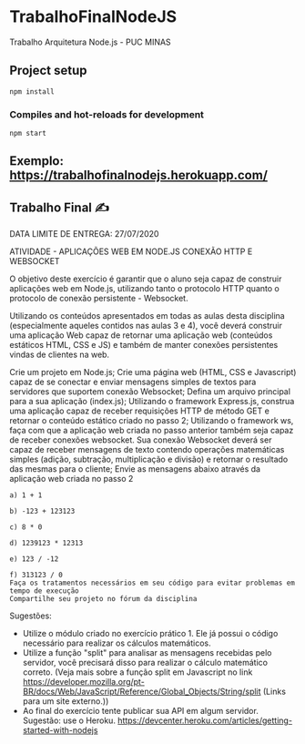 # TrabalhoFinalNodeJS
Trabalho Arquitetura Node.js - PUC MINAS

## Project setup
```
npm install
```

### Compiles and hot-reloads for development
```
npm start
```
## Exemplo: https://trabalhofinalnodejs.herokuapp.com/

## Trabalho Final ✍️

DATA LIMITE DE ENTREGA: 27/07/2020

ATIVIDADE - APLICAÇÕES WEB EM NODE.JS CONEXÃO HTTP E WEBSOCKET

O objetivo deste exercício é garantir que o aluno seja capaz de construir aplicações web em Node.js, utilizando tanto o protocolo 
HTTP quanto o protocolo de conexão persistente - Websocket.

Utilizando os conteúdos apresentados em todas as aulas desta disciplina (especialmente aqueles contidos nas aulas 3 e 4), 
você deverá construir uma aplicação Web capaz de retornar uma aplicação web (conteúdos estáticos HTML, CSS e JS) e também de 
manter conexões persistentes vindas de clientes na web.

Crie um projeto em Node.js;
Crie uma página web (HTML, CSS e Javascript) capaz de se conectar e enviar mensagens simples de textos para servidores que suportem conexão Websocket;
Defina um arquivo principal para a sua aplicação (index.js);
Utilizando o framework Express.js, construa uma aplicação capaz de receber requisições HTTP de método GET e retornar o conteúdo estático criado no passo 2;
Utilizando o framework ws, faça com que a aplicação web criada no passo anterior também seja capaz de receber conexões websocket.
Sua conexão Websocket deverá ser capaz de receber mensagens de texto contendo operações matemáticas simples (adição, subtração, multiplicação e divisão) e 
retornar o resultado das mesmas para o cliente;
Envie as mensagens abaixo através da aplicação web criada no passo 2

    a) 1 + 1

    b) -123 + 123123

    c) 8 * 0

    d) 1239123 * 12313

    e) 123 / -12

    f) 313123 / 0
    Faça os tratamentos necessários em seu código para evitar problemas em tempo de execução
    Compartilhe seu projeto no fórum da disciplina

Sugestões:

* Utilize o módulo criado no exercício prático 1. Ele já possui o código necessário para realizar os cálculos matemáticos.
* Utilize a função "split" para analisar as mensagens recebidas pelo servidor, você precisará disso para realizar o cálculo matemático correto. 
(Veja mais sobre a função split em Javascript no link https://developer.mozilla.org/pt-BR/docs/Web/JavaScript/Reference/Global_Objects/String/split 
(Links para um site externo.))
* Ao final do exercício tente publicar sua API em algum servidor. Sugestão: use o Heroku. https://devcenter.heroku.com/articles/getting-started-with-nodejs